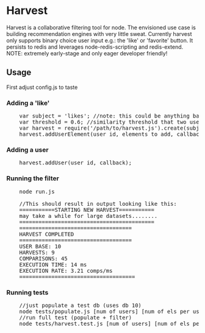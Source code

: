 # Harvest
Harvest is a collaborative filtering tool for node. The envisioned use case is building recommendation engines with very little sweat. Currently harvest only supports binary choice user input e.g.: the 'like' or 'favorite' button. It persists to redis and leverages node-redis-scripting and redis-extend.
NOTE: extremely early-stage and only eager developer friendly!

## Usage

First adjust config.js to taste

### Adding a 'like'
<pre>
	var subject = 'likes'; //note: this could be anything based on your application
	var threshold = 0.6; //similarity threshold that two users have to cross to be be used as recommendations to each other
	var harvest = require('/path/to/harvest.js').create(subject, threshold);
	harvest.addUserElement(user_id, elements_to_add, callback);
</pre>

### Adding a user
<pre>
	harvest.addUser(user_id, callback);
</pre>

### Running the filter
<pre>
	node run.js
	
	//This should result in output looking like this:
	===========STARTING NEW HARVEST===========
	may take a while for large datasets........
	==========================================
	===================================
	HARVEST COMPLETED
	===================================
	USER BASE: 10
	HARVESTS: 9
	COMPARISONS: 45
	EXECUTION TIME: 14 ms
	EXECUTION RATE: 3.21 comps/ms
	====================================
</pre>

### Running tests
<pre>
	//just populate a test db (uses db 10)
	node tests/populate.js [num of users] [num of els per user]
	//run full test (populate + filter)
	node tests/harvest.test.js [num of users] [num of els per user]
</pre>